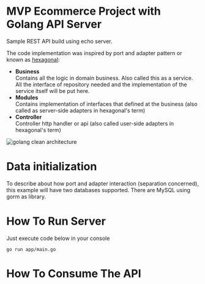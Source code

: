 # MVP Ecommerce Project with Golang API Server

Sample REST API build using echo server.

The code implementation was inspired by port and adapter pattern or known as [hexagonal](blog.octo.com/en/hexagonal-architecture-three-principles-and-an-implementation-example):

-   **Business**<br/>Contains all the logic in domain business. Also called this as a service. All the interface of repository needed and the implementation of the service itself will be put here.
-   **Modules**<br/>Contains implementation of interfaces that defined at the business (also called as server-side adapters in hexagonal's term)
-   **Controller**<br/>Controller http handler or api (also called user-side adapters in hexagonal's term)

![golang clean architecture](https://github.com/favians/go-hexagonal-gorm/raw/master/Hexagonal.png)

# Data initialization

To describe about how port and adapter interaction (separation concerned), this example will have two databases supported. There are MySQL using gorm as library.

# How To Run Server

Just execute code below in your console

```console
go run app/main.go
```

# How To Consume The API


